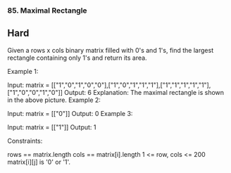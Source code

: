### 85. Maximal Rectangle
## Hard

Given a rows x cols binary matrix filled with 0's and 1's, find the largest rectangle containing only 1's and return its area.

 

Example 1:


Input: matrix = [["1","0","1","0","0"],["1","0","1","1","1"],["1","1","1","1","1"],["1","0","0","1","0"]]
Output: 6
Explanation: The maximal rectangle is shown in the above picture.
Example 2:

Input: matrix = [["0"]]
Output: 0
Example 3:

Input: matrix = [["1"]]
Output: 1
 

Constraints:

rows == matrix.length
cols == matrix[i].length
1 <= row, cols <= 200
matrix[i][j] is '0' or '1'.
